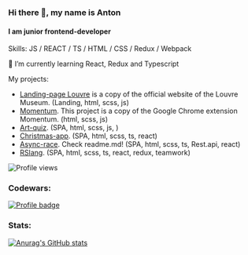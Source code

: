 ### Hi there 👋, my name is Anton
#### I am junior frontend-developer

Skills: JS / REACT / TS / HTML / CSS / Redux / Webpack 

🌱 I’m currently learning React, Redux and Typescript 

My projects: 

- [Landing-page Louvre](https://soll1992-museum.netlify.app/) is a copy of the official website of the Louvre Museum. (Landing, html, scss, js)
- [Momentum](https://soll1992-momentum.netlify.app/). This project is a copy of the Google Chrome extension Momentum. (html, scss, js)  
- [Art-quiz](https://soll1992-art-quiz.netlify.app/). (SPA, html, scss, js, )
- [Christmas-app](https://soll1992-christmas-app.netlify.app/). (SPA, html, scss, ts, react) 
- [Async-race](https://github.com/soll1992/Async-race). Check readme.md! (SPA, html, scss, ts, Rest.api, react)
- [RSlang](https://soll1992-rslang.netlify.app/). (SPA, html, scss, ts, react, redux, teamwork)

![Profile views](https://gpvc.arturio.dev/soll1992) 

### Codewars:

[![Profile badge](https://www.codewars.com/users/soll1992/badges/large)](https://www.codewars.com/users/soll1992)

### Stats:

[![Anurag's GitHub stats](https://github-readme-stats.vercel.app/api?username=soll1992&hide=stars,issues&show_icons=true&theme=tokyonight)](https://github.com/soll1992)




